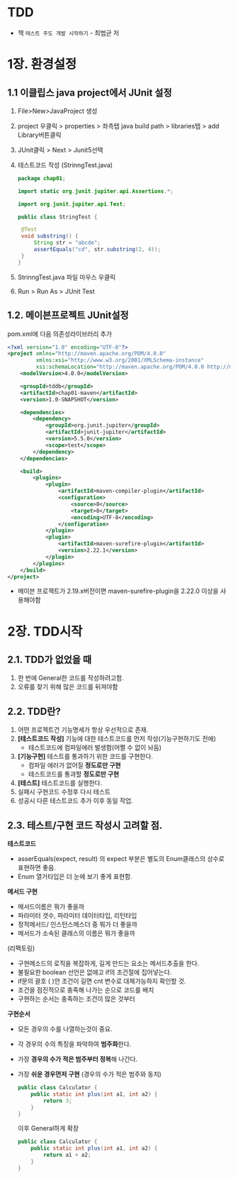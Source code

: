 # TDD

- 책 `테스트 주도 개발 시작하기` - 최범균 저

# 1장. 환경설정

## 1.1 이클립스 java project에서 JUnit 설정

1. File>New>JavaProject 생성

2. project 우클릭 > properties > 좌측탭 java build path  > libraries탭 > add Library버튼클릭

3. JUnit클릭 > Next > Junit5선택

4. 테스트코드 작성 (StrinngTest.java)

   ```java
   package chap01;
   
   import static org.junit.jupiter.api.Assertions.*;
   
   import org.junit.jupiter.api.Test;
   
   public class StringTest {
   
   	@Test
   	void substring() {
   		String str = "abcde";
   		assertEquals("cd", str.substring(2, 4));
   	}
   }
   ```

5. StrinngTest.java 파일 마우스 우클릭

6. Run > Run As > JUnit Test



## 1.2. 메이븐프로젝트 JUnit설정

pom.xml에 다음 의존성라이브러리 추가

```xml
<?xml version="1.0" encoding="UTF-8"?>
<project xmlns="http://maven.apache.org/POM/4.0.0"
         xmlns:xsi="http://www.w3.org/2001/XMLSchema-instance"
         xsi:schemaLocation="http://maven.apache.org/POM/4.0.0 http://maven.apache.org/xsd/maven-4.0.0.xsd">
    <modelVersion>4.0.0</modelVersion>

    <groupId>tddb</groupId>
    <artifactId>chap01-maven</artifactId>
    <version>1.0-SNAPSHOT</version>

    <dependencies>
        <dependency>
            <groupId>org.junit.jupiter</groupId>
            <artifactId>junit-jupiter</artifactId>
            <version>5.5.0</version>
            <scope>test</scope>
        </dependency>
    </dependencies>

    <build>
        <plugins>
            <plugin>
                <artifactId>maven-compiler-plugin</artifactId>
                <configuration>
                    <source>8</source>
                    <target>8</target>
                    <encoding>UTF-8</encoding>
                </configuration>
            </plugin>
            <plugin>
                <artifactId>maven-surefire-plugin</artifactId>
                <version>2.22.1</version>
            </plugin>
        </plugins>
    </build>
</project>
```

- 메이븐 프로젝트가 2.19.x버전이면 maven-surefire-plugin을 2.22.0 이상을 사용해야함



# 2장. TDD시작

## 2.1. TDD가 없었을 때

1. 한 번에 General한 코드를 작성하려고함.
2. 오류를 찾기 위해 많은 코드를 뒤져야함



## 2.2. TDD란?

1. 어떤 프로젝트건 기능명세가 항상 우선적으로 존재.
2. **[테스트코드 작성]** 기능에 대한 테스트코드를 먼저 작성(기능구현하기도 전에) 
   - 테스트코드에 컴파일에러 발생함(어쩔 수 없이 놔둠)
3. **[기능구현]** 테스트를 통과하기 위한 코드를 구현한다.
   - 컴파일 에러가 없어질 **정도로만 구현**
   - 테스트코드를 통과할 **정도로만 구현**
4. **[테스트]** 테스트코드를 실행한다.
5. 실패시 구현코드 수정후 다시 테스트
6. 성공시 다른 테스트코드 추가 이후 동일 작업.



## 2.3. 테스트/구현 코드 작성시 고려할 점.

**테스트코드**

- asserEquals(expect, result) 의 expect 부분은 별도의 Enum클래스의 상수로 표현하면 좋음.
- Enum 열거타입은 더 눈에 보기 좋게 표현함. 

**메서드 구현**

- 메서드이름은 뭐가 좋을까
- 파라미터 갯수, 파라미터 데이터타입, 리턴타입
- 정적메서드/ 인스턴스메스더 중 뭐가 더 좋을까
- 메서드가 소속된 클래스의 이름은 뭐가 좋을까

(리펙토링)

- 구현메소드의 로직을 복잡하게, 길게 만드는 요소는 메서드추출을 한다.
- 불필요한 boolean 선언은 없애고 if의 조건절에 집어넣는다.
- if문의 괄호 ( )안 조건이 길면 cnt 변수로 대체가능하지 확인할 것.
- 조건을 점진적으로 충족해 나가는 순으로 코드를 배치
- 구현하는 순서는 충족하는 조건이 많은 것부터





**구현순서**

- 모든 경우의 수를 나열하는것이 중요.

- 각 경우의 수의 특징을 파악하여 **범주화**한다.

- 가장 **경우의 수가 적은 범주부터 정복**해 나간다.

- 가장 **쉬운 경우먼저 구현** (경우의 수가 적은 범주와 동치)

  ```java
  public class Calculator {
      public static int plus(int a1, int a2) {
          return 3;
      }
  }
  ```

  이후 General하게 확장

  ```java
  public class Calculator {
      public static int plus(int a1, int a2) {
          return a1 + a2;
      }
  }
  ```

  







